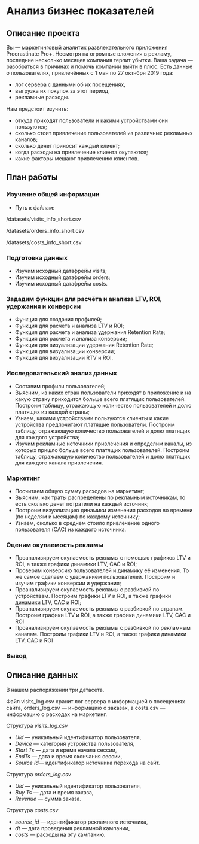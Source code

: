 # Анализ бизнес показателей

## Описание проекта
Вы — маркетинговый аналитик развлекательного приложения Procrastinate Pro+. Несмотря на огромные вложения в рекламу, последние несколько месяцев компания терпит убытки. Ваша задача — разобраться в причинах и помочь компании выйти в плюс. Есть данные о пользователях, привлечённых с 1 мая по 27 октября 2019 года:

- лог сервера с данными об их посещениях,
- выгрузка их покупок за этот период,
- рекламные расходы.

Нам предстоит изучить:
- откуда приходят пользователи и какими устройствами они пользуются;
- сколько стоит привлечение пользователей из различных рекламных каналов;
- сколько денег приносит каждый клиент;
- когда расходы на привлечение клиента окупаются;
- какие факторы мешают привлечению клиентов.

## План работы

### Изучение общей информации
* Путь к файлам: 

/datasets/visits_info_short.csv

/datasets/orders_info_short.csv

/datasets/costs_info_short.csv

### Подготовка данных
* Изучим исходный датафрейм visits;
* Изучим исходный датафрейм orders;
* Изучим исходный датафрейм costs.

### Зададим функции для расчёта и анализа LTV, ROI, удержания и конверсии
* Функция для создания профилей;
* Функция для расчета и анализа LTV и ROI;
* Функция для расчета и анализа удержания Retention Rate;
* Функция для расчета и анализа конверсии;
* Функция для визуализации удержания Retention Rate;
* Функция для визуализации конверсии;
* Функция для визуализации RTV и ROI.

### Исследовательский анализ данных
* Составим профили пользователей;
* Выясним, из каких стран пользователи приходят в приложение и на какую страну приходится больше всего платящих пользователей. Построим таблицу, отражающую количество пользователей и долю платящих из каждой страны;
* Узнаем, какими устройствами пользуются клиенты и какие устройства предпочитают платящие пользователи. Построим таблицу, отражающую количество пользователей и долю платящих для каждого устройства;
* Изучим рекламные источники привлечения и определим каналы, из которых пришло больше всего платящих пользователей. Построим таблицу, отражающую количество пользователей и долю платящих для каждого канала привлечения.

### Маркетинг
* Посчитаем общую сумму расходов на маркетинг;
* Выясним, как траты распределены по рекламным источникам, то есть сколько денег потратили на каждый источник;
* Построим визуализацию динамики изменения расходов во времени (по неделям и месяцам) по каждому источнику;
* Узнаем, сколько в среднем стоило привлечение одного пользователя (CAC) из каждого источника.

### Оценим окупаемость рекламы
* Проанализируем окупаемость рекламы c помощью графиков LTV и ROI, а также графики динамики LTV, CAC и ROI;
* Проверим конверсию пользователей и динамику её изменения. То же самое сделаем с удержанием пользователей. Построим и изучим графики конверсии и удержания;
* Проанализируем окупаемость рекламы с разбивкой по устройствам. Построим графики LTV и ROI, а также графики динамики LTV, CAC и ROI;
* Проанализируем окупаемость рекламы с разбивкой по странам. Построим графики LTV и ROI, а также графики динамики LTV, CAC и ROI
* Проанализируем окупаемость рекламы с разбивкой по рекламным каналам. Построим графики LTV и ROI, а также графики динамики LTV, CAC и ROI

### Вывод

## **Описание данных**
В нашем распоряжении три датасета.

Файл visits_log.csv хранит лог сервера с информацией о посещениях сайта, orders_log.csv — информацию о заказах, а costs.csv — информацию о расходах на маркетинг.

Структура *visits_log.csv*
- *Uid* — уникальный идентификатор пользователя,
- *Device* — категория устройства пользователя,
- *Start Ts* — дата и время начала сессии,
- *EndTs* — дата и время окончания сессии,
- *Source Id*— идентификатор источника перехода на сайт.

Структура *orders_log.csv*
- *Uid* — уникальный идентификатор пользователя,
- *Buy Ts* — дата и время заказа,
- *Revenue* — сумма заказа.

Структура *costs.csv*
- *source_id* — идентификатор рекламного источника,
- *dt* — дата проведения рекламной кампании,
- *costs* — расходы на эту кампанию.
